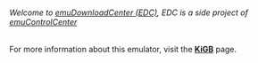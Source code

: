 ###### Welcome to [emuDownloadCenter (EDC)](https://github.com/PhoenixInteractiveNL/emuDownloadCenter/wiki/), EDC is a side project of [emuControlCenter](https://github.com/PhoenixInteractiveNL/emuControlCenter/wiki/)

For more information about this emulator, visit the [**KiGB**](https://github.com/PhoenixInteractiveNL/emuDownloadCenter/wiki/Emulator-kigb#menu) page.
